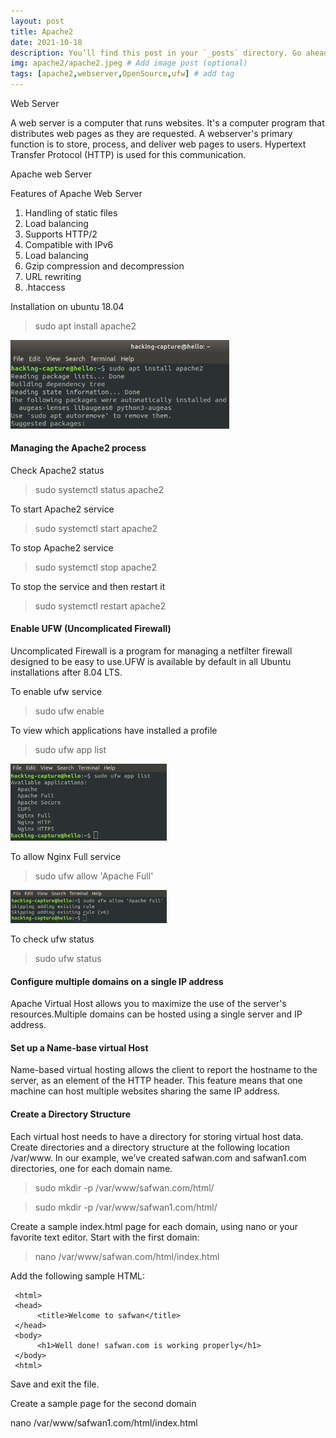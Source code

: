 ```yaml
---
layout: post
title: Apache2
date: 2021-10-18
description: You’ll find this post in your `_posts` directory. Go ahead and edit it and re-build the site to see your changes. # Add post description (optional)
img: apache2/apache2.jpeg # Add image post (optional)
tags: [apache2,webserver,OpenSource,ufw] # add tag
---
```


Web Server 

A web server is a computer that runs websites. It's a computer program that distributes web pages as they are requested. A webserver's primary function is to store, process, and deliver web pages to users. Hypertext Transfer Protocol (HTTP) is used for this communication.

Apache web Server


Features of Apache Web Server

1. Handling of static files
2. Load balancing
3. Supports HTTP/2
4. Compatible with IPv6
5. Load balancing
6. Gzip compression and decompression
7. URL rewriting
8. .htaccess

Installation on ubuntu 18.04

> sudo apt install apache2

<img src="/assets/img/apache2/apache_install.png" width="350"/>

#### Managing the Apache2 process

Check Apache2 status

> sudo systemctl status apache2

To start Apache2 service

> sudo systemctl start apache2

To stop Apache2 service 

> sudo systemctl stop apache2

To stop the service and then restart it

> sudo systemctl restart apache2

#### Enable UFW (Uncomplicated Firewall)
 
Uncomplicated Firewall is a program for managing a netfilter firewall designed to be easy to use.UFW is available by default in all Ubuntu installations after 8.04 LTS.

To enable ufw service

> sudo ufw enable

To view which applications have installed a profile

> sudo ufw app list 

<img src="/assets/img/apache2/ufw_app_list.png" width="250"/> 
 
To allow Nginx Full service

> sudo ufw allow 'Apache Full'

<img src="/assets/img/apache2/ufw_add_apache2.png" width="250"/>

To check ufw status 
> sudo ufw status

#### Configure multiple domains on a single IP address

Apache Virtual Host allows you to maximize the use of the server's resources.Multiple domains can be hosted using a single server and IP address.

#### Set up a Name-base virtual Host
Name-based virtual hosting allows the client to report the hostname to the server, as an element of the HTTP header. This feature means that one machine can host multiple websites sharing the same IP address.
           
#### Create a Directory Structure
Each virtual host needs to have a directory for storing virtual host data. Create directories and a directory structure at the following location /var/www. In our example, we’ve created safwan.com and safwan1.com directories, one for each domain name.

> sudo mkdir -p /var/www/safwan.com/html/

> sudo mkdir -p /var/www/safwan1.com/html/

Create a sample index.html page for each domain, using nano or your favorite text editor. Start with the first domain:

> nano /var/www/safwan.com/html/index.html

Add the following sample HTML:

```
 <html>
 <head>
      <title>Welcome to safwan</title>
 </head>
 <body>
      <h1>Well done! safwan.com is working properly</h1>
 </body>
 <html>
 ```
Save and exit the file.
 
Create a sample page for the second domain

nano /var/www/safwan1.com/html/index.html 
<!-- 
```
 <html>
 <head>
       <title>Welcome to safwan1!</title>
 </head>
 <body>
       <h1>Well done! Safwan1.com is working properly</h1>
 </body>
 </html>
```
Save and exit the second HTML file.
 
To prevent any permission issues modify the ownership of your document’s root directory to www-data. The chown command is useful in this instance:
 
> sudo chown –R www-data:www-data /var/www/safwan.com

> sudo chown –R www-data:www-data /var/www/safwan1.com
 
 > Note :  On Ubuntu the default user for apache2 is www-data.

#### Virtual Host Configuration File

Apache Virtual Host configuration files are stored in the /etc/apache2/sites-available directory.

To create a basic configuration file for your first domain,

> sudo nano /etc/apache2/sites-available/safwan.com.conf

Add the following configuration block to create a basic configuration file. This example uses the first test domain, safwan.com. Make sure to enter the correct domain for your website:

```
<VirtualHost *:80>

ServerAdmin webmaster@safwan.com
ServerName safwan.com
ServerAlias www.safwan.com
DocumentRoot /var/www/safwan.com/html

ErrorLog ${APACHE_LOG_DIR}/safwan.com-error.log
CustomLog ${APACHE_LOG_DIR}/safwan.com-access.log combined

</VirtualHost>
```
ServerName – represents the domain

ServerAlias – represents all other domains such as subdomains

DocumentRoot – the directory used by Apache to serve domain files

ErrorLog, CustomLog – designates the log files location
    
> sudo nano /etc/apache2/sites-available/safwan1.com.conf

Add the configuration block as in the example above, making sure to change the values for safwan1.com

```
<VirtualHost *:80>

ServerAdmin webmaster@safwan1.com
ServerName safwan1.com
ServerAlias www.safwan1.com
DocumentRoot /var/www/safwan1.com/html

ErrorLog ${APACHE_LOG_DIR}/safwan1.com-error.log
CustomLog ${APACHE_LOG_DIR}/safwan1.com-access.log combined

</VirtualHost>
```
#### Enable Virtual Host Configuration Files
To enable the virtual host file, create a symbolic link from the virtual host file to the sites-enabled directory. Apache2 reads this file when staring.

Enable the virtual host file with the command:

Enable the safwan.com
> sudo a2ensite safwan.com.conf
 
<img src="/assets/img/apache2/a2ensite1.png" width="449"/> 
 
Enable the safwan1.com
> sudo a2ensite safwan1.com.conf

<img src="/assets/img/apache2/a2ensite2.png" width="449"/> 

Using the command, verify the configuration file syntax is correct
 
> sudo apachectl configtest

The message in the terminal will confirm that the syntax is correct: “Syntax OK”

Restart Apache2 to apply the changes

> sudo systemctl restart apache2

In the browser, type the domain name

<img src="/assets/img/apache2/1_website.png" width="449"/> 

<img src="/assets/img/apache2/2_website.png" width="449"/> -->

